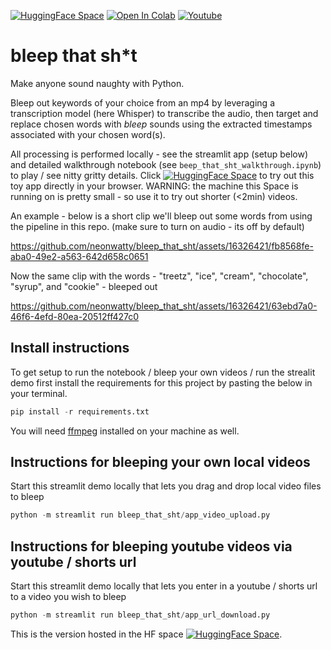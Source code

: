 [![HuggingFace Space](https://img.shields.io/badge/🤗-HuggingFace%20Space-cyan.svg)](https://huggingface.co/spaces/neonwatty/bleep_that_sht)
<a href="https://colab.research.google.com/github/jermwatt/bleep_that_sht/blob/main/beep_that_sht_walkthrough.ipynb" target="_parent"><img src="https://colab.research.google.com/assets/colab-badge.svg" alt="Open In Colab"/></a>  <a href="https://www.youtube.com/watch?v=U8Ki9dD3HF0" target="_parent"><img src="https://badges.aleen42.com/src/youtube.svg" alt="Youtube"/></a>


# bleep that sh*t

Make anyone sound naughty with Python.

Bleep out keywords of your choice from an mp4 by leveraging a transcription model (here Whisper) to transcribe the audio, then target and replace chosen words with *bleep* sounds using the extracted timestamps associated with your chosen word(s).  

All processing is performed locally - see the streamlit app (setup below) and detailed walkthrough notebook (see `beep_that_sht_walkthrough.ipynb`) to play / see nitty gritty details.  Click [![HuggingFace Space](https://img.shields.io/badge/🤗-HuggingFace%20Space-cyan.svg)](https://huggingface.co/spaces/neonwatty/bleep_that_sht) to try out this toy app directly in your browser.  WARNING: the machine this Space is running on is pretty small - so use it to try out shorter (<2min) videos.

An example - below is a short clip we'll bleep out some words from using the pipeline in this repo.  (make sure to turn on audio - its off by default)


https://github.com/neonwatty/bleep_that_sht/assets/16326421/fb8568fe-aba0-49e2-a563-642d658c0651


Now the same clip with the words - "treetz", "ice", "cream", "chocolate", "syrup", and "cookie" - bleeped out


https://github.com/neonwatty/bleep_that_sht/assets/16326421/63ebd7a0-46f6-4efd-80ea-20512ff427c0



## Install instructions

To get setup to run the notebook / bleep your own videos / run the strealit demo first install the requirements for this project by pasting the below in your terminal.

```python
pip install -r requirements.txt
```

You will need [ffmpeg](https://www.ffmpeg.org/download.html) installed on your machine as well.


## Instructions for bleeping your own **local** videos

Start this streamlit demo locally that lets you drag and drop local video files to bleep

```python
python -m streamlit run bleep_that_sht/app_video_upload.py
```

## Instructions for bleeping **youtube** videos via youtube / shorts url

Start this streamlit demo locally that lets you enter in a youtube / shorts url to a video you wish to bleep

```python
python -m streamlit run bleep_that_sht/app_url_download.py
```

This is the version hosted in the HF space [![HuggingFace Space](https://img.shields.io/badge/🤗-HuggingFace%20Space-cyan.svg)](https://huggingface.co/spaces/neonwatty/bleep_that_sht).
